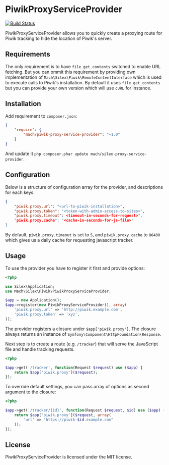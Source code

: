 # PiwikProxyServiceProvider

[![Build Status](https://travis-ci.org/tiraeth/piwik-proxy-service-provider.png)](https://travis-ci.org/tiraeth/piwik-proxy-service-provider)

PiwikProxyServiceProvider allows you to quickly create a proxying route for Piwik tracking to hide the location of Piwik's server.

## Requirements

The only requirement is to have ```file_get_contents``` switched to enable URL fetching. But you can ommit this requirement by providing own implementation of ```Mach\Silex\Piwik\RemoteContentInterface``` which is used to execute calls to Piwik's installation. By default it uses ```file_get_contents``` but you can provide your own version which will use ```cURL``` for instance.

## Installation

Add requirement to ```composer.json```:

```json
{
    "require": {
        "mach/piwik-proxy-service-provider": "~1.0"
    }
}
```

And update it ```php composer.phar update mach/silex-proxy-service-provider```.

## Configuration

Below is a structure of configuration array for the provider, and descriptions for each keys.

```json
{
    "piwik.proxy.url": "<url-to-piwik-installation>",
    "piwik.proxy.token": "<token-with-admin-access-to-sites>",
    "piwik.proxy.timeout": <timeout-in-seconds-for-request>",
    "piwik.proxy.cache": "<cache-in-seconds-for-js-file>"
}
```

By default, ```piwik.proxy.timeout``` is set to ```5```, and ```piwik.proxy.cache``` to ```86400``` which gives us a daily cache for requesting javascript tracker.

## Usage

To use the provider you have to register it first and provide options:

```php
<?php

use Silex\Application;
use Mach\Silex\Piwik\PiwikProxyServiceProvider;

$app = new Application();
$app->register(new PiwikProxyServiceProvider(), array(
    'piwik.proxy.url' => 'http://piwik.example.com',
    'piwik.proxy.token' => 'xyz',
));
```

The provider registers a closure under ```$app['piwik.proxy']```. The closure always returns an instance of ```Symfony\Component\HttpFoundation\Response```.

Next step is to create a route (e.g. ```/tracker```) that will serve the JavaScript file and handle tracking requests.

```php
<?php

$app->get('/tracker', function(Request $request) use ($app) {
    return $app['piwik.proxy']($request);
});
```

To override default settings, you can pass array of options as second argument to the closure:

```php
<?php

$app->get('/tracker/{id}', function(Request $request, $id) use ($app) {
    return $app['piwik.proxy']($request, array(
        'url' => "https://piwik-$id.example.com"
    ));
});
```

## License

PiwikProxyServiceProvider is licensed under the MIT license.